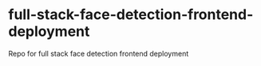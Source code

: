 # full-stack-face-detection-frontend-deployment
Repo for full stack face detection frontend deployment
